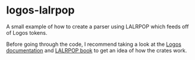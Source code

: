 # logos-lalrpop

A small example of how to create a parser using LALRPOP which feeds off of Logos tokens.

Before going through the code, I recommend taking a look at the [Logos documentation](https://docs.rs/logos/0.12.0/logos/) and [LALRPOP book](https://github.com/lalrpop/lalrpop) to get an idea of how the crates work.
